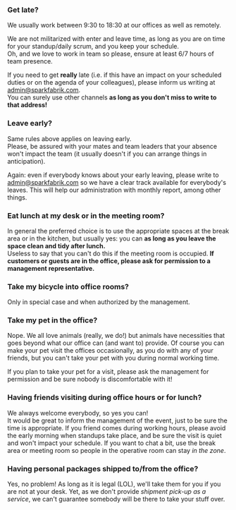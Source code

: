 ### Get late?

We usually work between 9:30 to 18:30 at our offices as well as remotely.

We are not militarized with enter and leave time, as long as you are on time for your standup/daily scrum, and you keep your schedule.  
Oh, and we love to work in team so please, ensure at least 6/7 hours of team presence.

If you need to get **really** late (i.e. if this have an impact on your scheduled duties or on the agenda of your colleagues), please inform us writing at <admin@sparkfabrik.com>.  
You can surely use other channels **as long as you don't miss to write to that address!**

### Leave early?

Same rules above applies on leaving early.  
Please, be assured with your mates and team leaders that your absence won't impact the team (it usually doesn't if you can arrange things in anticipation).  

Again: even if everybody knows about your early leaving, please write to <admin@sparkfabrik.com> so we have a clear track available for everybody's leaves. This will help our administration with monthly report, among other things.

### Eat lunch at my desk or in the meeting room?

In general the preferred choice is to use the appropriate spaces at the break area or in the kitchen, but usually yes: you can **as long as you leave the space clean and tidy after lunch.**  
Useless to say that you can't do this if the meeting room is occupied. **If customers or guests are in the office, please ask for permission to a management representative.**

### Take my bicycle into office rooms?

Only in special case and when authorized by the management. 

### Take my pet in the office?

Nope. We all love animals (really, we do!) but animals have necessities that goes beyond what our office can (and want to) provide. Of course you can make your pet visit the offices occasionally, as you do with any of your friends, but you can't take your pet with you during normal working time.

If you plan to take your pet for a visit, please ask the management for permission and be sure nobody is discomfortable with it!

### Having friends visiting during office hours or for lunch?

We always welcome everybody, so yes you can!  
It would be great to inform the management of the event, just to be sure the time is appropriate. If you friend comes during working hours, please avoid the early morning when standups take place, and be sure the visit is quiet and won't impact your schedule. If you want to chat a bit, use the break area or meeting room so people in the operative room can stay _in the zone_.

### Having personal packages shipped to/from the office?

Yes, no problem! As long as it is legal (LOL), we'll take them for you if you are not at your desk. 
Yet, as we don't provide _shipment pick-up as a service_, we can't guarantee somebody will be there to take your stuff over. 
